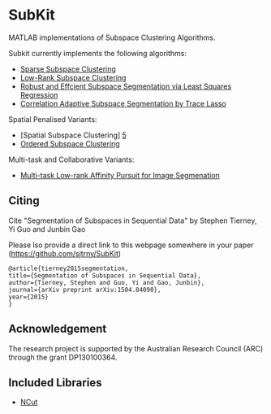 SubKit
======

MATLAB implementations of Subspace Clustering Algorithms.

Subkit currently implements the following algorithms:

- [Sparse Subspace Clustering][6]
- [Low-Rank Subspace Clustering][4]
- [Robust and Effcient Subspace Segmentation via Least Squares Regression][7]
- [Correlation Adaptive Subspace Segmentation by Trace Lasso][9]

Spatial Penalised Variants:
- [Spatial Subspace Clustering] [5]
- [Ordered Subspace Clustering][3]

Multi-task and Collaborative Variants:
- [Multi-task Low-rank Affinity Pursuit for Image Segmenation][8]

## Citing

Cite "Segmentation of Subspaces in Sequential Data" by Stephen Tierney, Yi Guo and Junbin Gao

Please lso provide a direct link to this webpage somewhere in your paper (https://github.com/sjtrny/SubKit)

    @article{tierney2015segmentation,
    title={Segmentation of Subspaces in Sequential Data},
    author={Tierney, Stephen and Guo, Yi and Gao, Junbin},
    journal={arXiv preprint arXiv:1504.04090},
    year={2015}
    }

## Acknowledgement

The research project is supported by the Australian Research Council (ARC) through the grant DP130100364.

## Included Libraries

- [NCut][2]

[1]: http://sjtrny.com/publications/
[2]: http://www.cis.upenn.edu/~jshi/software/
[3]: http://www.cv-foundation.org/openaccess/content_cvpr_2014/papers/Tierney_Subspace_Clustering_for_2014_CVPR_paper.pdf
[4]: http://machinelearning.wustl.edu/mlpapers/paper_files/icml2010_LiuLY10.pdf
[5]: http://sdiwc.net/digital-library/web-admin/upload-pdf/00000406.pdf
[6]: http://vision.jhu.edu/assets/SSC-CVPR09-Ehsan.pdf
[7]: http://arxiv.org/abs/1404.6736
[8]: http://research.microsoft.com/en-us/um/people/jingdw/pubs/iccv11-segmentation.pdf
[9]: http://www.cis.pku.edu.cn/faculty/vision/zlin/Publications/2013-ICCV-CASS.pdf
